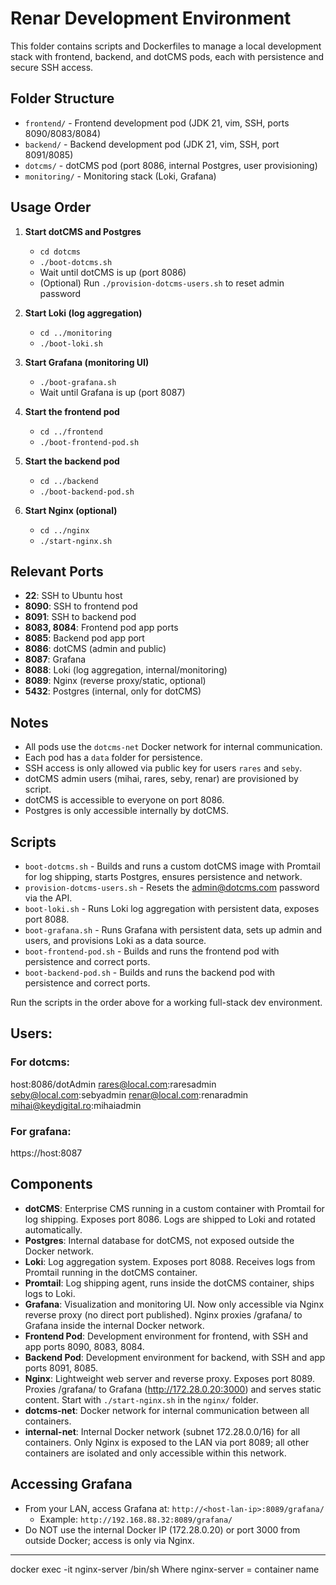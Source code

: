 # Renar Development Environment

This folder contains scripts and Dockerfiles to manage a local development stack with frontend, backend, and dotCMS pods, each with persistence and secure SSH access.

## Folder Structure

- `frontend/` - Frontend development pod (JDK 21, vim, SSH, ports 8090/8083/8084)
- `backend/`  - Backend development pod (JDK 21, vim, SSH, port 8091/8085)
- `dotcms/`   - dotCMS pod (port 8086, internal Postgres, user provisioning)
- `monitoring/` - Monitoring stack (Loki, Grafana)


## Usage Order

1. **Start dotCMS and Postgres**
   - `cd dotcms`
   - `./boot-dotcms.sh`
   - Wait until dotCMS is up (port 8086)
   - (Optional) Run `./provision-dotcms-users.sh` to reset admin password

2. **Start Loki (log aggregation)**
   - `cd ../monitoring`
   - `./boot-loki.sh`

3. **Start Grafana (monitoring UI)**
   - `./boot-grafana.sh`
   - Wait until Grafana is up (port 8087)

4. **Start the frontend pod**
   - `cd ../frontend`
   - `./boot-frontend-pod.sh`

5. **Start the backend pod**
   - `cd ../backend`
   - `./boot-backend-pod.sh`

6. **Start Nginx (optional)**
   - `cd ../nginx`
   - `./start-nginx.sh`


## Relevant Ports

- **22**: SSH to Ubuntu host
- **8090**: SSH to frontend pod
- **8091**: SSH to backend pod
- **8083, 8084**: Frontend pod app ports
- **8085**: Backend pod app port
- **8086**: dotCMS (admin and public)
- **8087**: Grafana
- **8088**: Loki (log aggregation, internal/monitoring)
- **8089**: Nginx (reverse proxy/static, optional)
- **5432**: Postgres (internal, only for dotCMS)

## Notes
- All pods use the `dotcms-net` Docker network for internal communication.
- Each pod has a `data` folder for persistence.
- SSH access is only allowed via public key for users `rares` and `seby`.
- dotCMS admin users (mihai, rares, seby, renar) are provisioned by script.
- dotCMS is accessible to everyone on port 8086.
- Postgres is only accessible internally by dotCMS.

## Scripts
- `boot-dotcms.sh` - Builds and runs a custom dotCMS image with Promtail for log shipping, starts Postgres, ensures persistence and network.
- `provision-dotcms-users.sh` - Resets the admin@dotcms.com password via the API.
- `boot-loki.sh` - Runs Loki log aggregation with persistent data, exposes port 8088.
- `boot-grafana.sh` - Runs Grafana with persistent data, sets up admin and users, and provisions Loki as a data source.
- `boot-frontend-pod.sh` - Builds and runs the frontend pod with persistence and correct ports.
- `boot-backend-pod.sh` - Builds and runs the backend pod with persistence and correct ports.

Run the scripts in the order above for a working full-stack dev environment.

## Users:

### For dotcms:
host:8086/dotAdmin
rares@local.com:raresadmin
seby@local.com:sebyadmin
renar@local.com:renaradmin
mihai@keydigital.ro:mihaiadmin

### For grafana:
https://host:8087


## Components

- **dotCMS**: Enterprise CMS running in a custom container with Promtail for log shipping. Exposes port 8086. Logs are shipped to Loki and rotated automatically.
- **Postgres**: Internal database for dotCMS, not exposed outside the Docker network.
- **Loki**: Log aggregation system. Exposes port 8088. Receives logs from Promtail running in the dotCMS container.
- **Promtail**: Log shipping agent, runs inside the dotCMS container, ships logs to Loki.
- **Grafana**: Visualization and monitoring UI. Now only accessible via Nginx reverse proxy (no direct port published). Nginx proxies /grafana/ to Grafana inside the internal Docker network.
- **Frontend Pod**: Development environment for frontend, with SSH and app ports 8090, 8083, 8084.
- **Backend Pod**: Development environment for backend, with SSH and app ports 8091, 8085.
- **Nginx**: Lightweight web server and reverse proxy. Exposes port 8089. Proxies /grafana/ to Grafana (http://172.28.0.20:3000) and serves static content. Start with `./start-nginx.sh` in the `nginx/` folder.
- **dotcms-net**: Docker network for internal communication between all containers.
- **internal-net**: Internal Docker network (subnet 172.28.0.0/16) for all containers. Only Nginx is exposed to the LAN via port 8089; all other containers are isolated and only accessible within this network.

## Accessing Grafana

- From your LAN, access Grafana at: `http://<host-lan-ip>:8089/grafana/`
  - Example: `http://192.168.88.32:8089/grafana/`
- Do NOT use the internal Docker IP (172.28.0.20) or port 3000 from outside Docker; access is only via Nginx.

---

docker exec -it nginx-server /bin/sh
Where nginx-server = container name